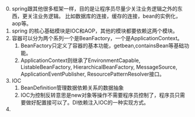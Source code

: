 0. spring跟其他很多框架一样，目的是让程序员尽量少关注业务逻辑之外的东西，更关注业务逻辑。  比如数据库的连接，缓存的连接，bean的实例化，aop等。  
1. spring 的核心基础模块是IOC和AOP，其他的模块都要依赖这两个模块。
2. 容器可以分为两个系列一个是BeanFactory，一个是ApplicationContext。
    1. BeanFactory只定义了容器的基本功能，getbean,containsBean等基础功能。
    2. ApplicationContext则继承了EnvironmentCapable, ListableBeanFactory, HierarchicalBeanFactory,
        MessageSource, ApplicationEventPublisher, ResourcePatternResolver接口。
3. IOC
    1. BeanDefinition管理数据依赖关系的数据抽象
    2. IOC为控制反转意思是new对象等操作不需要程序员控制了，程序员只需要做好配置接可以了。DI依赖注入IOC的一种实现方式。    
4. 
